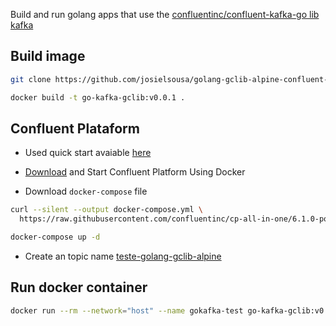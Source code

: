 Build and run golang apps that use the [confluentinc/confluent-kafka-go lib kafka](github.com/confluentinc/confluent-kafka-go)

## Build image

```bash
git clone https://github.com/josielsousa/golang-gclib-alpine-confluent-kafka

docker build -t go-kafka-gclib:v0.0.1 .
```

## Confluent Plataform

- Used quick start avaiable [here](https://docs.confluent.io/platform/current/quickstart/ce-docker-quickstart.html)

- [Download](https://docs.confluent.io/platform/current/quickstart/ce-docker-quickstart.html#step-1-download-and-start-cp-using-docker) and Start Confluent Platform Using Docker

- Download `docker-compose` file 
```bash 
curl --silent --output docker-compose.yml \
  https://raw.githubusercontent.com/confluentinc/cp-all-in-one/6.1.0-post/cp-all-in-one/docker-compose.yml

docker-compose up -d
```

- Create an topic name [teste-golang-gclib-alpine](https://docs.confluent.io/platform/current/quickstart/ce-docker-quickstart.html)

## Run docker container

```bash
docker run --rm --network="host" --name gokafka-test go-kafka-gclib:v0.0.1
```